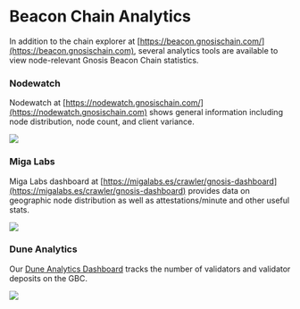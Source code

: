 ---
---

# Beacon Chain Analytics

In addition to the chain explorer at [https://beacon.gnosischain.com/](https://beacon.gnosischain.com), several analytics tools are available to view node-relevant Gnosis Beacon Chain statistics.

### Nodewatch

Nodewatch at [https://nodewatch.gnosischain.com/](https://nodewatch.gnosischain.com) shows general information including node distribution, node count, and client variance.

![](/img/node/node1.png)

### Miga Labs

Miga Labs dashboard at [https://migalabs.es/crawler/gnosis-dashboard](https://migalabs.es/crawler/gnosis-dashboard) provides data on geographic node distribution as well as attestations/minute and other useful stats.

![](/img/node/miga.png)

### Dune Analytics

Our [Dune Analytics Dashboard](https://dune.xyz/maxaleks/Gnosis-Beacon-Chain-(Deposits)) tracks the number of validators and validator deposits on the GBC.

![](/img/node/dune-1.png)
